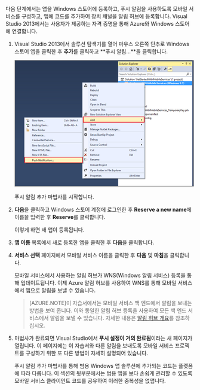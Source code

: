 다음 단계에서는 앱을 Windows 스토어에 등록하고, 푸시 알림을 사용하도록 모바일 서비스를 구성하고, 앱에 코드를 추가하여 장치 채널을 알림 허브에 등록합니다. Visual Studio 2013에서는 사용자가 제공하는 자격 증명을 통해 Azure와 Windows 스토어에 연결합니다.

1. Visual Studio 2013에서 솔루션 탐색기를 열어 마우스 오른쪽 단추로 Windows 스토어 앱을 클릭한 후 **추가**를 클릭하고 **푸시 알림...**을 클릭합니다. 

	![Visual Studio 2013의 푸시 알림 추가 마법사](./media/mobile-services-create-new-push-vs2013/mobile-add-push-notifications-vs2013.png)

	푸시 알림 추가 마법사를 시작합니다.

2. **다음**을 클릭하고 Windows 스토어 계정에 로그인한 후 **Reserve a new name**에 이름을 입력한 후 **Reserve**를 클릭합니다.

	이렇게 하면 새 앱이 등록됩니다.

3. **앱 이름** 목록에서 새로 등록한 앱을 클릭한 후 **다음**을 클릭합니다.

4. **서비스 선택** 페이지에서 모바일 서비스 이름을 클릭한 후 **다음** 및 **마침**을 클릭합니다.

	모바일 서비스에서 사용하는 알림 허브가 WNS(Windows 알림 서비스) 등록을 통해 업데이트됩니다. 이제 Azure 알림 허브를 사용하여 WNS를 통해 모바일 서비스에서 앱으로 알림을 보낼 수 있습니다.

	>[AZURE.NOTE]이 자습서에서는 모바일 서비스 백 엔드에서 알림을 보내는 방법을 보여 줍니다. 이와 동일한 알림 허브 등록을 사용하여 모든 백 엔드 서비스에서 알림을 보낼 수 있습니다. 자세한 내용은 [알림 허브 개요](http://msdn.microsoft.com/library/azure/jj927170.aspx)를 참조하십시오.

5. 마법사가 완료되면 Visual Studio에서 **푸시 설정이 거의 완료됨**이라는 새 페이지가 열립니다. 이 페이지에는 이 자습서와 다른 알림을 보내도록 모바일 서비스 프로젝트를 구성하기 위한 또 다른 방법이 자세히 설명되어 있습니다.

	푸시 알림 추가 마법사를 통해 범용 Windows 앱 솔루션에 추가되는 코드는 플랫폼에 따라 다릅니다. 이 섹션의 뒷부분에서는 범용 앱을 보다 손쉽게 관리할 수 있도록 모바일 서비스 클라이언트 코드를 공유하여 이러한 중복성을 없앱니다.

<!-- URLs. -->
[Get started with Mobile Services]: /develop/mobile/tutorials/get-started/
[Get started with data]: /develop/mobile/tutorials/get-started-with-data-dotnet/
[Import your publishsettings file in Visual Studio 2013]: ../articles/mobile-services/mobile-services-windows-how-to-import-publishsettings.md

<!---HONumber=July15_HO4-->